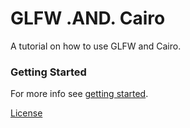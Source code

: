 # GLFW .AND. Cairo

A tutorial on how to use GLFW and Cairo.

### Getting Started

For more info see [getting started](examples/README.md).

[License](LICENSE)
